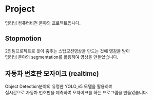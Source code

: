 # Project
딥러닝 컴퓨터비전 분야의 프로젝트입니다.

## Stopmotion
2인팀프로젝트로 옷이 춤추는 스탑모션영상을 만드는 것에 영감을 받아<br>
딥러닝 분야의 segmentation를 활용하여 영상을 만들었습니다.

## 자동차 번호판 모자이크 (realtime)
Object Detection분야의 유명한 YOLO_v5 모델을 활용하여<br>
실시간으로 자동차 번호판을 예측하여 모자이크를 하는 프로그램을 만들었습니다.
